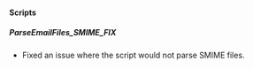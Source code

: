 
#### Scripts
##### ParseEmailFiles_SMIME_FIX
- Fixed an issue where the script would not parse SMIME files.
